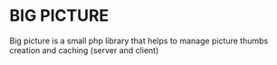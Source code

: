 BIG PICTURE
===========

Big picture is a small php library that helps to manage picture thumbs creation and caching (server and client)
